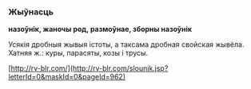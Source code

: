 ### Жыўнасць
**назоўнік, жаночы род, размоўнае, зборны назоўнік**

Усякія дробныя жывыя істоты, а таксама дробная свойская жывёла. Хатняя ж.: куры, парасяты, козы і трусы.

<a rel="author">[http://rv-blr.com/](http://rv-blr.com/slounik.jsp?letterId=0&maskId=0&pageId=962)</a>
